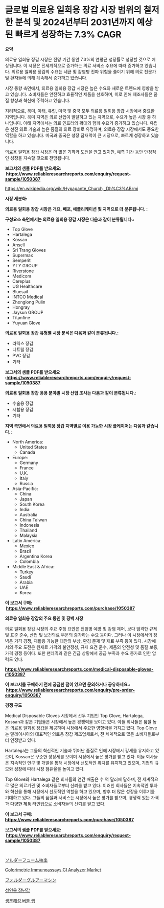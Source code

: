 <p><h1>글로벌 의료용 일회용 장갑 시장 범위의 철저한 분석 및 2024년부터 2031년까지 예상된 빠르게 성장하는 7.3% CAGR</h1></p><p><strong>요약</strong></p>
<p><p>의료용 일회용 장갑 시장은 전망 기간 동안 7.3%의 연평균 성장률로 성장할 것으로 예상됩니다. 이 시장은 전세계적으로 증가하는 의료 서비스 수요에 따라 증가하고 있습니다. 의료용 일회용 장갑의 수요는 세균 및 감염병 전파 위험을 줄이기 위해 의료 전문가 및 환자들에 의해 계속해서 증가하고 있습니다.</p><p>시장 동향 측면에서, 의료용 일회용 장갑 시장은 높은 수요와 새로운 트렌드에 영향을 받고 있습니다. 소비자들은 안전하고 효율적인 제품을 선호하며, 이로 인해 제조사들은 품질 향상과 혁신에 주력하고 있습니다.</p><p>지리적으로, 북미, 아태, 유럽, 미국 및 중국 모두 의료용 일회용 장갑 시장에서 중요한 지역입니다. 북미 지역은 의료 산업이 발달하고 있는 지역으로, 수요가 높은 시장 중 하나입니다. 아태 지역에서는 의료 인프라의 확대와 함께 수요가 증가하고 있습니다. 유럽은 선진 의료 기술과 높은 품질의 의료 장비로 유명하며, 의료용 장갑 시장에서도 중요한 역할을 하고 있습니다. 미국과 중국은 성장 잠재력이 큰 시장으로, 빠르게 성장하고 있습니다.</p><p>의료용 일회용 장갑 시장은 더 많은 기회와 도전을 안고 있지만, 예측 기간 동안 안정적인 성장을 지속할 것으로 전망됩니다.</p></p>
<p><strong>보고서의 샘플 PDF를 받으세요: &nbsp;<a href="https://www.reliableresearchreports.com/enquiry/request-sample/1050387">https://www.reliableresearchreports.com/enquiry/request-sample/1050387</a></strong></p>
<p><a href="https://en.wikipedia.org/wiki/Hypapante_Church,_Dh%C3%ABrmi">https://en.wikipedia.org/wiki/Hypapante_Church,_Dh%C3%ABrmi</a></p>
<p><strong>시장 세분화:</strong></p>
<p><strong> 의료용 일회용 장갑 시장은 개요, 배포, 애플리케이션 및 지역으로 더 분류됩니다. :</strong></p>
<p><strong>구성요소 측면에서는 의료용 일회용 장갑 시장은 다음과 같이 분류됩니다.:</strong></p>
<p><ul><li>Top Glove</li><li>Hartalega</li><li>Kossan</li><li>Ansell</li><li>Sri Trang Gloves</li><li>Supermax</li><li>Semperit</li><li>YTY GROUP</li><li>Riverstone</li><li>Medicom</li><li>Careplus</li><li>UG Healthcare</li><li>Bluesail</li><li>INTCO Medical</li><li>Zhonglong Pulin</li><li>Hongray</li><li>Jaysun GROUP</li><li>Titanfine</li><li>Yuyuan Glove</li></ul></p>
<p><strong> 의료용 일회용 장갑 유형별 시장 분석은 다음과 같이 분류됩니다.:</strong></p>
<p><ul><li>라텍스 장갑</li><li>니트릴 장갑</li><li>PVC 장갑</li><li>기타</li></ul></p>
<p><strong>보고서의 샘플 PDF를 받으세요 :<a href="https://www.reliableresearchreports.com/enquiry/request-sample/1050387">https://www.reliableresearchreports.com/enquiry/request-sample/1050387</a></strong></p>
<p><strong> 의료용 일회용 장갑 응용 분야별 시장 산업 조사는 다음과 같이 분류됩니다.:</strong></p>
<p><ul><li>수술용 장갑</li><li>시험용 장갑</li><li>기타</li></ul></p>
<p><strong>지역 측면에서 의료용 일회용 장갑 지역별로 이용 가능한 시장 플레이어는 다음과 같습니다.:</strong></p>
<p><ul>
    <li>
        North America:
        <ul>
            <li>United States</li>
            <li>Canada</li>
        </ul>
    </li>
    <li>
        Europe:
        <ul>
            <li>Germany</li>
            <li>France</li>
            <li>U.K.</li>
            <li>Italy</li>
            <li>Russia</li>
        </ul>
    </li>
    <li>
        Asia-Pacific:
        <ul>
            <li>China</li>
            <li>Japan</li>
            <li>South Korea</li>
            <li>India</li>
            <li>Australia</li>
            <li>China Taiwan</li>
            <li>Indonesia</li>
            <li>Thailand</li>
            <li>Malaysia</li>
        </ul>
    </li>
    <li>
        Latin America:
        <ul>
            <li>Mexico</li>
            <li>Brazil</li>
            <li>Argentina Korea</li>
            <li>Colombia</li>
        </ul>
    </li>
    <li>
        Middle East & Africa:
        <ul>
            <li>Turkey</li>
            <li>Saudi</li>
            <li>Arabia</li>
            <li>UAE</li>
            <li>Korea</li>
        </ul>
    </li>
    </ul></p>
<p><strong>이 보고서 구매: &nbsp;<a href="https://www.reliableresearchreports.com/purchase/1050387">https://www.reliableresearchreports.com/purchase/1050387</a></strong></p>
<p><strong>의료용 일회용 장갑의 주요 동인 및 장벽 시장</strong></p>
<p><p>의료 일회용 장갑 시장의 주요 주행 요인은 전염병 예방 및 감염 제어, 보다 엄격한 규제 및 표준 준수, 산업 및 보건의료 부문의 증가하는 수요 등이다. 그러나 이 시장에서의 장벽은 가격 경쟁, 재활용 가능한 대안의 부상, 환경 문제 및 재료 부족 등이 있다. 시장에서의 주요 도전은 원재료 가격의 불안정성, 규제 요건 준수, 제품의 안전성 및 품질 보증, 가격 경쟁 등이다. 또한 팬데믹과 같은 긴급 상황에서 공급 부족과 수요 증가로 인한 압력도 있다.</p></p>
<p><strong><a href="https://www.reliableresearchreports.com/medical-disposable-gloves-r1050387">https://www.reliableresearchreports.com/medical-disposable-gloves-r1050387</a></strong></p>
<p><strong>이 보고서를 구매하기 전에 궁금한 점이 있으면 문의하거나 공유하세요.: &nbsp;<a href="https://www.reliableresearchreports.com/enquiry/pre-order-enquiry/1050387">https://www.reliableresearchreports.com/enquiry/pre-order-enquiry/1050387</a></strong></p>
<p><strong>경쟁 구도</strong></p>
<p><p>Medical Disposable Gloves 시장에서 선두 기업인 Top Glove, Hartalega, Kossan과 같은 기업들은 시장에서 높은 경쟁력을 보이고 있다. 이들 회사들은 품질 높은 의료용 일회용 장갑을 제공하며 시장에서 주요한 영향력을 가지고 있다. Top Glove는 말레이시아의 대표적인 의료용 장갑 제조업체로서, 전 세계적으로 많은 소비자들로부터 인정받고 있다. </p><p>Hartalega는 그들의 혁신적인 기술과 뛰어난 품질로 인해 시장에서 강세를 유지하고 있으며, Kossan은 꾸준한 성장세를 보이며 시장에서 높은 평가를 받고 있다. 이들 회사들은 지속적인 연구 및 개발을 통해 시장에서 선도적인 위치를 유지하고 있으며, 기업의 규모와 성장에 따라 시장 점유율을 높이고 있다. </p><p>Top Glove와 Hartalega 같은 회사들의 연간 매출은 수 억 달러에 달하며, 전 세계적으로 많은 의료기관 및 소비자들로부터 신뢰를 받고 있다. 이러한 회사들은 지속적인 투자와 혁신을 통해 시장에서 선도적인 역할을 하고 있으며, 향후 더 많은 성장을 이루기를 기대하고 있다. 그들의 품질과 서비스는 시장에서 높은 평가를 받으며, 경쟁력 있는 가격과 다양한 제품 라인업으로 소비자들의 신뢰를 얻고 있다.</p></p>
<p><strong>이 보고서 구매: &nbsp; <a href="https://www.reliableresearchreports.com/purchase/1050387">https://www.reliableresearchreports.com/purchase/1050387</a></strong></p>
<p><strong>보고서의 샘플 PDF를 받으세요: &nbsp;<a href="https://www.reliableresearchreports.com/enquiry/request-sample/1050387">https://www.reliableresearchreports.com/enquiry/request-sample/1050387</a></strong><strong></strong></p>
<p>&nbsp;</p>
<p><p><a href="https://github.com/TerrellConn/Market-Research-Report-List-2/blob/main/553921529177.md">ソルダーフューム抽出</a></p><p><a href="https://www.linkedin.com/pulse/evaluating-global-colorimetric-immunoassays-ci-analyzer-xozbe?trackingId=FbxW49DyvJzxV6a%2FO3vYEA%3D%3D">Colorimetric Immunoassays CI Analyzer Market</a></p><p><a href="https://github.com/schmahlson/Market-Research-Report-List-3/blob/main/359636329176.md">フォルダーグルアーマシン</a></p><p><a href="https://github.com/Nicolasrown5/Market-Research-Report-List-2/blob/main/595633338343.md">성인용 장난감</a></p><p><a href="https://github.com/shampaakter36/Market-Research-Report-List-2/blob/main/790092938344.md">생분해성 버블 랩</a></p></p>